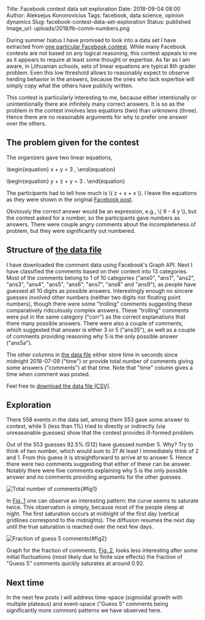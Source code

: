 Title: Facebook contest data set exploration
Date: 2018-09-04 08:00
Author: Aleksejus Kononovicius
Tags: facebook, data science, opinion dynamics
Slug: facebook-contest-data-set-exploration
Status: published
Image_url: uploads/2018/fb-comm-numbers.png

During summer hiatus I have promised to look into a data set I have extracted
from [one particular Facebook contest](https://www.facebook.com/HAPPYLietuva/photos/a.1208205755944127.1073741828.1207052856059417/1699711786793519/).
While many Facebook contests are not based on any logical reasoning, this
contest appeals to me as it appears to require at least some thought or
expertise. As far as I am aware, in Lithuanian schools, sets of linear equations
are typical 8th grader problem. Even this low threshold allows to reasonably
expect to observe herding behavior in the answers, because the ones who lack
expertise will simply copy what the others have publicly written.

This contest is particularly interesting to me, because either intentionally or
unintentionally there are infinitely many correct answers. It is so as the problem
in the contest involves less equations (two) than unknowns (three). Hence there
are no reasonable arguments for why to prefer one answer over the others.

<!--more-->

## The problem given for the contest

The organizers gave two linear equations,

\begin{equation}
x + y = 3 ,
\end{equation}

\begin{equation}
y + z + y = 3 .
\end{equation}

The participants had to tell how much is \\\( z + x + x \\\). I leave the
equations as they were shown in the original [Facebook post](https://www.facebook.com/HAPPYLietuva/photos/a.1208205755944127.1073741828.1207052856059417/1699711786793519/).

Obviously the
correct answer would be an expression, e.g., \\\( 9 - 4 y \\\), but the contest
asked for a number, so the participants gave numbers as answers. There were
couple angry comments about the incompleteness of problem, but they were
significantly out numbered.

## Structure of [the data file]({filename}/uploads/2018/fb-comments.csv)

I have downloaded the comment data using Facebook's Graph
API. Next I have classified the comments based on their content into 13
categories. Most of the comments belong to 1 of 10 categories ("ans0", "ans1",
"ans2", "ans3", "ans4", "ans5", "ans6", "ans7", "ans8" and "ans9"), as people
have guessed all 10 digits as possible answers. Interestingly enough no sincere
guesses involved other numbers (neither two digits nor floating point numbers),
though there were some "trolling" comments suggesting these comparatively
ridiculously complex answers. These "trolling" comments were put in the same
category ("corr") as the correct explanations that there many possible answers.
There were also a couple of comments, which suggested that answer is either 3
or 5 ("ans35"), as well as a couple of comments providing reasoning why 5 is the
only possible answer ("ans5a").

The other columns in [the data file]({filename}/uploads/2018/fb-comments.csv)
either store time in seconds since midnight
2018-07-09 ("time") or provide total number of comments giving some answers
("comments") at that time. Note that "time" column gives a time when comment was
posted.

Feel free to [download the data file (CSV)]({filename}/uploads/2018/fb-comments.csv).

## Exploration

There 558 events in the data set, among them 553 gave some answer to contest,
while 5 (less than 1%) tried to directly or indirectly (via unreasonable
guesses) show that the contest provides ill-formed problem.

Out of the 553
guesses 92.5% (512) have guessed number 5. Why? Try to think of two number,
which would sum to 3? At least I immediately think of 2 and 1. From this guess
it is straightforward to arrive at to answer 5. Hence there were two
comments suggesting that either of these can be answer. Notably there were five
comments explaining why 5 is the only possible answer and no comments providing
arguments for the other guesses.

![Total number of comments]({filename}/uploads/2018/fb-comm-numbers.png "The
growth of the number of comments. Blue line gives the total number of comments,
red line indicates the total number of comments which have guessed 5, while the
green line summarizes the total number of all other comments."){#fig1}

In [Fig. 1](#fig1) one can observe an interesting pattern: the curve seems to saturate
twice. This observation is simply, because most of the people sleep at night. The
first saturation occurs at midnight of the first day (vertical gridlines
correspond to the midnights). The diffusion resumes the
next day until the true saturation is reached over the next few days.

![Fraction of guess 5 comments]({filename}/uploads/2018/fb-comm-frac.png "The
evolution of the share of the Guess 5 comments."){#fig2}

Graph for the fraction of comments, [Fig. 2](#fig2), looks less interesting after
some initial fluctuations (most likely due to finite size effects) the fraction
of "Guess 5" comments quickly saturates at around 0.92.

## Next time

In the next few posts I will address time-space (sigmoidal growth with multiple
plateaus) and event-space ("Guess 5" comments being significantly more common)
patterns we have observed here.
